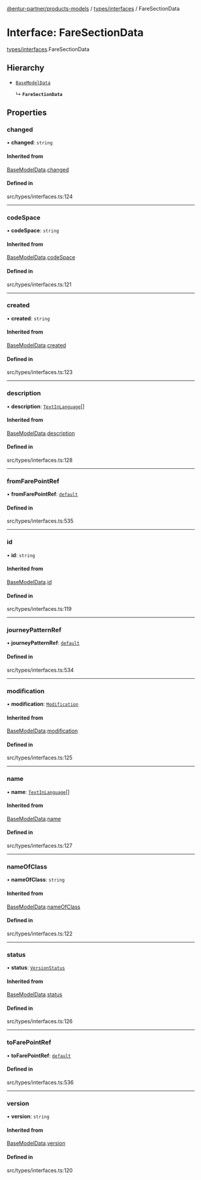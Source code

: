 [@entur-partner/products-models](../README.md) / [types/interfaces](../modules/types_interfaces.md) / FareSectionData

# Interface: FareSectionData

[types/interfaces](../modules/types_interfaces.md).FareSectionData

## Hierarchy

- [`BaseModelData`](types_interfaces.BaseModelData.md)

  ↳ **`FareSectionData`**

## Properties

### changed

• **changed**: `string`

#### Inherited from

[BaseModelData](types_interfaces.BaseModelData.md).[changed](types_interfaces.BaseModelData.md#changed)

#### Defined in

src/types/interfaces.ts:124

___

### codeSpace

• **codeSpace**: `string`

#### Inherited from

[BaseModelData](types_interfaces.BaseModelData.md).[codeSpace](types_interfaces.BaseModelData.md#codespace)

#### Defined in

src/types/interfaces.ts:121

___

### created

• **created**: `string`

#### Inherited from

[BaseModelData](types_interfaces.BaseModelData.md).[created](types_interfaces.BaseModelData.md#created)

#### Defined in

src/types/interfaces.ts:123

___

### description

• **description**: [`TextInLanguage`](../modules/types_types.md#textinlanguage)[]

#### Inherited from

[BaseModelData](types_interfaces.BaseModelData.md).[description](types_interfaces.BaseModelData.md#description)

#### Defined in

src/types/interfaces.ts:128

___

### fromFarePointRef

• **fromFarePointRef**: [`default`](../classes/models_Reference.default.md)

#### Defined in

src/types/interfaces.ts:535

___

### id

• **id**: `string`

#### Inherited from

[BaseModelData](types_interfaces.BaseModelData.md).[id](types_interfaces.BaseModelData.md#id)

#### Defined in

src/types/interfaces.ts:119

___

### journeyPatternRef

• **journeyPatternRef**: [`default`](../classes/models_Reference.default.md)

#### Defined in

src/types/interfaces.ts:534

___

### modification

• **modification**: [`Modification`](../enums/types_enums.Modification.md)

#### Inherited from

[BaseModelData](types_interfaces.BaseModelData.md).[modification](types_interfaces.BaseModelData.md#modification)

#### Defined in

src/types/interfaces.ts:125

___

### name

• **name**: [`TextInLanguage`](../modules/types_types.md#textinlanguage)[]

#### Inherited from

[BaseModelData](types_interfaces.BaseModelData.md).[name](types_interfaces.BaseModelData.md#name)

#### Defined in

src/types/interfaces.ts:127

___

### nameOfClass

• **nameOfClass**: `string`

#### Inherited from

[BaseModelData](types_interfaces.BaseModelData.md).[nameOfClass](types_interfaces.BaseModelData.md#nameofclass)

#### Defined in

src/types/interfaces.ts:122

___

### status

• **status**: [`VersionStatus`](../enums/types_enums.VersionStatus.md)

#### Inherited from

[BaseModelData](types_interfaces.BaseModelData.md).[status](types_interfaces.BaseModelData.md#status)

#### Defined in

src/types/interfaces.ts:126

___

### toFarePointRef

• **toFarePointRef**: [`default`](../classes/models_Reference.default.md)

#### Defined in

src/types/interfaces.ts:536

___

### version

• **version**: `string`

#### Inherited from

[BaseModelData](types_interfaces.BaseModelData.md).[version](types_interfaces.BaseModelData.md#version)

#### Defined in

src/types/interfaces.ts:120
